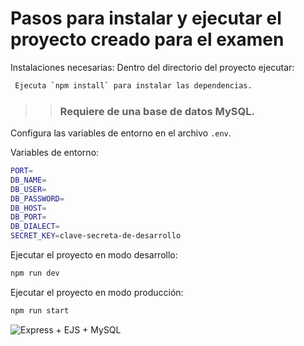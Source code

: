 # Pasos para instalar y ejecutar el proyecto creado para el examen

Instalaciones necesarias:
Dentro del directorio del proyecto ejecutar:

```bash
 Ejecuta `npm install` para instalar las dependencias.
```

> > ### Requiere de una base de datos MySQL.

Configura las variables de entorno en el archivo `.env`.

Variables de entorno:

```bash
PORT=
DB_NAME=
DB_USER=
DB_PASSWORD=
DB_HOST=
DB_PORT=
DB_DIALECT=
SECRET_KEY=clave-secreta-de-desarrollo
```

Ejecutar el proyecto en modo desarrollo:

```bash
npm run dev
```

Ejecutar el proyecto en modo producción:

```bash
npm run start
```

![Express + EJS + MySQL](https://www.bing.com/images/search?view=detailV2&ccid=V%2faHPxdu&id=59C1FB62008CBDBAECE00F2839150FCBC2610BFF&thid=OIP.V_aHPxduW8VFMkX33Awb5AHaD_&mediaurl=https%3a%2f%2fwww.restapiexample.com%2fwp-content%2fuploads%2f2017%2f09%2fnodejs-mysql-express.png&cdnurl=https%3a%2f%2fth.bing.com%2fth%2fid%2fR.57f6873f176e5bc5453245f7dc0c1be4%3frik%3d%252fwthwssPFTkoDw%26pid%3dImgRaw%26r%3d0&exph=328&expw=609&q=mysql+node+js+express&simid=608047093377802044&FORM=IRPRST&ck=C079FB97868787F032428C1F86252982&selectedIndex=0&ajaxhist=0&ajaxserp=0)
